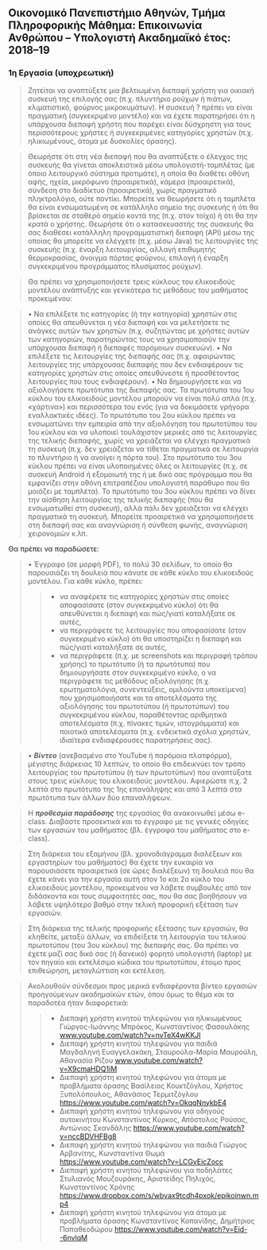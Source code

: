 ## Οικονομικό Πανεπιστήμιο Αθηνών, Τμήμα Πληροφορικής Μάθημα: Επικοινωνία Ανθρώπου – Υπολογιστή  Ακαδημαϊκό έτος: 2018–19 
 
### 1η Εργασία (υποχρεωτική) 
 
> Ζητείται να αναπτύξετε μια βελτιωμένη διεπαφή χρήστη για οικιακή συσκευή της επιλογής  σας (π.χ. πλυντήριο ρούχων ή πιάτων, κλιματιστικό, φούρνος μικροκυμάτων). Η συσκευή ? πρέπει να είναι πραγματική (συγκεκριμένο μοντέλο) και να έχετε παρατηρήσει ότι η  υπάρχουσα διεπαφή χρήστη που παρέχει είναι δύσχρηστη για τους περισσότερους χρήστες ή συγκεκριμένες κατηγορίες χρηστών (π.χ. ηλικιωμένους, άτομα με δυσκολίες όρασης).  
 
> Θεωρήστε ότι στη νέα διεπαφή που θα αναπτύξετε ο έλεγχος της συσκευής θα γίνεται αποκλειστικά μέσω υπολογιστή-ταμπλέτας (με όποιο λειτουργικό σύστημα προτιμάτε), η οποία θα διαθέτει οθόνη αφής, ηχεία, μικρόφωνο (προαιρετικά), κάμερα (προαιρετικά), σύνδεση στο διαδίκτυο (προαιρετικά), χωρίς πραγματικό πληκτρολόγιο, ούτε ποντίκι. Μπορείτε να θεωρήσετε ότι η ταμπλέτα θα είναι ενσωματωμένη σε κατάλληλο σημείο της συσκευής ή ότι θα βρίσκεται σε σταθερό σημείο κοντά της (π.χ. στον τοίχο) ή ότι θα την κρατά ο χρήστης. Θεωρήστε ότι ο κατασκευαστής της συσκευής θα σας διαθέσει κατάλληλη προγραμματιστική διεπαφή (API) μέσω της οποίας θα μπορείτε να ελέγχετε (π.χ. μέσω Java) τις λειτουργίες της συσκευής (π.χ. έναρξη λειτουργίας, αλλαγή επιθυμητής θερμοκρασίας, άνοιγμα πόρτας φούρνου, επιλογή ή έναρξη συγκεκριμένου προγράμματος πλυσίματος ρούχων).  
 
> Θα πρέπει να χρησιμοποιήσετε τρεις κύκλους του ελικοειδούς μοντέλου ανάπτυξης και γενικότερα τις μεθόδους του μαθήματος προκειμένου: 
 
> • Να επιλέξετε τις κατηγορίες (ή την κατηγορία) χρηστών στις οποίες θα απευθύνεται η νέα διεπαφή και να μελετήσετε τις ανάγκες αυτών των χρηστών (π.χ. συζητώντας με χρήστες αυτών των κατηγοριών, παρατηρώντας τους να χρησιμοποιούν την υπάρχουσα διεπαφή ή διεπαφές παρόμοιων συσκευών).
> • Να επιλέξετε τις λειτουργίες της διεπαφής σας (π.χ. αφαιρώντας λειτουργίες της υπάρχουσας διεπαφής που δεν ενδιαφέρουν τις κατηγορίες χρηστών στις οποίες απευθύνεστε ή προσθέτοντας λειτουργίες που τους ενδιαφέρουν). 
> • Να δημιουργήσετε και να αξιολογήσετε πρωτότυπα της διεπαφής σας. Τα πρωτότυπα του 1ου κύκλου του ελικοειδούς μοντέλου μπορούν να είναι πολύ απλά (π.χ. «χάρτινα») και περισσότερα του ενός (για να δοκιμάσετε γρήγορα εναλλακτικές ιδέες). Το πρωτότυπο του 2ου  κύκλου πρέπει να ενσωματώνει την εμπειρία από την αξιολόγηση του πρωτοτύπου του 1ου κύκλου και να υλοποιεί τουλάχιστον μερικές από τις λειτουργίες της τελικής διεπαφής, χωρίς να χρειάζεται να ελέγχει πραγματικά τη συσκευή (π.χ. δεν χρειάζεται να τίθεται πραγματικά σε λειτουργία το πλυντήριο ή να ανοίγει η πόρτα του). Στο πρωτότυπο του 3ου κύκλου πρέπει να είναι υλοποιημένες όλες οι λειτουργίες (π.χ. σε συσκευή Android ή εξομοιωτή της ή με δικό σας πρόγραμμα που θα εμφανίζει στην οθόνη επιτραπέζιου υπολογιστή παράθυρο που θα μοιάζει με ταμπλέτα). Το πρωτότυπο του 3ου  κύκλου πρέπει να δίνει την αίσθηση λειτουργίας της τελικής διεπαφής (που θα ενσωματωθεί στη συσκευή), αλλά πάλι δεν χρειάζεται να ελέγχει πραγματικά τη συσκευή. Μπορείτε προαιρετικά να χρησιμοποιήσετε στη διεπαφή σας και αναγνώριση ή σύνθεση φωνής, αναγνώριση χειρονομιών κ.λπ. 
 
Θα πρέπει να παραδώσετε: 
 
> • Έγγραφο (σε μορφή PDF), το πολύ 30 σελίδων, το οποίο θα παρουσιάζει τη δουλειά που κάνατε σε κάθε κύκλο του ελικοειδούς μοντέλου. Για κάθε κύκλο, πρέπει: 
> > * να αναφέρετε  τις κατηγορίες χρηστών στις οποίες αποφασίσατε (στον συγκεκριμένο κύκλο) ότι θα απευθύνεται η διεπαφή και πώς/γιατί καταλήξατε σε αυτές,  
> > * να περιγράφετε τις λειτουργίες που αποφασίσατε (στον συγκεκριμένο κύκλο) ότι θα υποστηρίζει η διεπαφή και πώς/γιατί καταλήξατε σε αυτές,  
> > *  να περιγράφετε (π.χ. με screenshots και περιγραφή τρόπου χρήσης) το πρωτότυπο (ή τα πρωτότυπα) που δημιουργήσατε στον συγκεκριμένο κύκλο,  o να περιγράφετε τις μεθόδους αξιολόγησης (π.χ. ερωτηματολόγια, συνεντεύξεις, ομιλούντα υποκείμενα) που χρησιμοποιήσατε και τα αποτελέσματα της αξιολόγησης του πρωτοτύπου (ή πρωτοτύπων) του συγκεκριμένου κύκλου, παραθέτοντας αριθμητικά αποτελέσματα (π.χ. πίνακες τιμών, ιστογράμματα) και ποιοτικά αποτελέσματα (π.χ. ενδεικτικά σχόλια χρηστών, ιδιαίτερα ενδιαφέρουσες παρατηρήσεις σας). 
 
> • ***Βίντεο*** (ανεβασμένο στο YouTube ή παρόμοια πλατφόρμα), μέγιστης διάρκειας 10 λεπτών, το οποίο θα επιδεικνύει τον τρόπο λειτουργίας του πρωτοτύπου (ή των πρωτοτύπων) που αναπτύξατε στους τρεις κύκλους του ελικοειδούς μοντέλου. Αφιερώστε π.χ. 2 λεπτά στο πρωτότυπο της 1ης επανάληψης και από 3 λεπτά στα πρωτότυπα των άλλων δύο επαναλήψεων.  
 
> Η ***προθεσμία παράδοσης*** της εργασίας θα ανακοινωθεί μέσω e-class. Διαβάστε προσεκτικά και το έγγραφο με τις γενικές οδηγίες των εργασιών του μαθήματος (βλ. έγγραφα του μαθήματος στο e-class). 
 
> Στη διάρκεια του εξαμήνου (βλ. χρονοδιάγραμμα διαλέξεων και εργαστηρίων του μαθήματος) θα έχετε την ευκαιρία να παρουσιάσετε προαιρετικά (σε ώρες διαλέξεων) τη δουλειά που θα έχετε κάνει για την εργασία αυτή στον 1ο και 2ο κύκλο του ελικοειδούς μοντέλου, προκειμένου να λάβετε συμβουλές από τον διδάσκοντα και τους συμφοιτητές σας, που θα σας βοηθήσουν να λάβετε υψηλότερο βαθμό στην τελική προφορική εξέταση των εργασιών.  
 
> Στη διάρκεια της τελικής προφορικής εξέτασης των εργασιών, θα κληθείτε, μεταξύ άλλων, να επιδείξετε τη λειτουργία του τελικού πρωτοτύπου (του 3ου κύκλου) της διεπαφής σας. Θα πρέπει να έχετε μαζί σας δικό σας (ή δανεικό) φορητό υπολογιστή (laptop) με τον πηγαίο και εκτελέσιμο κώδικα του πρωτοτύπου, έτοιμο προς επιθεώρηση, μεταγλώττιση και εκτέλεση.  
 
> Ακολουθούν σύνδεσμοι προς μερικά ενδιαφέροντα βίντεο εργασιών προηγούμενων ακαδημαϊκών ετών, όπου όμως το θέμα και τα παραδοτέα ήταν διαφορετικά: 
 >> * Διεπαφή χρήστη κινητού τηλεφώνου για ηλικιωμένους Γιώργος-Ιωάννης Μπρόκος, Κωνσταντίνος Φασουλάκης www.youtube.com/watch?v=nvTeX4wKKJI 
>> * Διεπαφή χρήστη κινητού τηλεφώνου για παιδιά Μαγδαληνή Ευαγγελακάκη, Σταυρούλα-Μαρία Μαυρούλη, Αθανασία Ρίζου www.youtube.com/watch?v=X9cmaHDQ1iM 
>> * Διεπαφή χρήστη κινητού τηλεφώνου για άτομα με προβλήματα όρασης Βασίλειος Κουκτζόγλου, Χρήστος Ξυπολόπουλος, Αθανάσιος Τερμιτζόγλου https://www.youtube.com/watch?v=OkqqNnykbE4 
>> *  Διεπαφή χρήστη κινητού τηλεφώνου για οδηγούς αυτοκινήτου  Κωνσταντίνος Κύρκος, Απόστολος Ρούσας, Αντώνιος Σκανδάλης https://www.youtube.com/watch?v=nccBDVHFBg8  
>> * Διεπαφή χρήστη κινητού τηλεφώνου για παιδιά  Γιώργος Αρβανίτης, Κωνσταντίνα Θωμά https://www.youtube.com/watch?v=LCGvEicZocc  
>> *  Διεπαφή χρήστη κινητού τηλεφώνου για ποδηλάτες Στυλιανός Μουζουράκης, Αριστείδης Πηλιχός, Κωνσταντίνος Χρόνης https://www.dropbox.com/s/wbvax9tcdh4pxok/epikoinwn.mp4  
>> *  Διεπαφή χρήστη κινητού τηλεφώνου για άτομα με προβλήματα όρασης Κωνσταντίνος Κοπανίδης, Δημήτριος Παπαθεοδώρου https://www.youtube.com/watch?v=Ejd--6nvlqM 